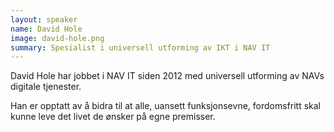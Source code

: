 ```yaml
---
layout: speaker
name: David Hole
image: david-hole.png
summary: Spesialist i universell utforming av IKT i NAV IT
---
```

David Hole har jobbet i NAV IT siden 2012 med universell utforming av NAVs digitale tjenester.

Han er opptatt av å bidra til at alle, uansett funksjonsevne, fordomsfritt skal kunne leve det livet de ønsker på egne premisser.
